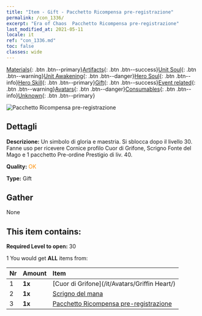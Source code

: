 ```yaml
---
title: "Item - Gift - Pacchetto Ricompensa pre-registrazione"
permalink: /con_1336/
excerpt: "Era of Chaos  Pacchetto Ricompensa pre-registrazione"
last_modified_at: 2021-05-11
locale: it
ref: "con_1336.md"
toc: false
classes: wide
---
```

 [Materials](/ItemsIT/){: .btn .btn--primary}[Artifacts](/ItemsIT/Artifacts/){: .btn .btn--success}[Unit Soul](/ItemsIT/UnitSoul/){: .btn .btn--warning}[Unit Awakening](/ItemsIT/UnitAwakening/){: .btn .btn--danger}[Hero Soul](/ItemsIT/HeroSoul/){: .btn .btn--info}[Hero Skill](/ItemsIT/HeroSkill/){: .btn .btn--primary}[Gift](/ItemsIT/Gift/){: .btn .btn--success}[Event related](/ItemsIT/Events/){: .btn .btn--warning}[Avatars](/ItemsIT/Avatars/){: .btn .btn--danger}[Consumables](/ItemsIT/Consumables/){: .btn .btn--info}[Unknown](/ItemsIT/Unknown/){: .btn .btn--primary}

 ![Pacchetto Ricompensa pre-registrazione](/images/t/i_906011.png)

## Dettagli
 **Descrizione:** Un simbolo di gloria e maestria. Si sblocca dopo il livello 30. Fanne uso per ricevere Cornice profilo Cuor di Grifone, Scrigno Fonte del Mago e 1 pacchetto Pre-ordine Prestigio di liv. 40.

 **Quality:** <span style="color: #FF8C00">OK</span>

 **Type:** Gift

## Gather

  None

## This item contains:

 **Required Level to open:** 30

 1 You would get **ALL** items  from:

  | Nr | Amount |     Item    |
  |:---|:-------|:------------|
  | 1 |  **1x** | [Cuor di Grifone](/it/Avatars/Griffin Heart/) |  | 
  | 2 |  **1x** | [Scrigno del mana](/ItemsIT/con_1335/) |  | 
  | 3 |  **1x** | [Pacchetto Ricompensa pre-registrazione](/ItemsIT/con_1337/) |  | 
